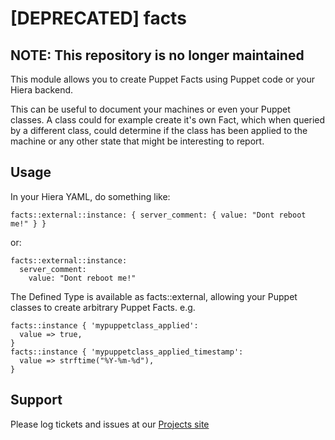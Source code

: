 [DEPRECATED] facts
==================

NOTE: This repository is no longer maintained
---------------------------------------------


This module allows you to create Puppet Facts using Puppet code or your Hiera backend.

This can be useful to document your machines or even your Puppet classes. A class could for example create it's own Fact, which when queried by a different class, could determine if the class has been applied to the machine or any other state that might be interesting to report.

Usage
-------

In your Hiera YAML, do something like:

```
facts::external::instance: { server_comment: { value: "Dont reboot me!" } }
```

or: 

```
facts::external::instance:
  server_comment:
    value: "Dont reboot me!"
```

The Defined Type is available as facts::external, allowing your Puppet classes to create arbitrary Puppet Facts. e.g.

```
facts::instance { 'mypuppetclass_applied':
  value => true,
}
facts::instance { 'mypuppetclass_applied_timestamp':
  value => strftime("%Y-%m-%d"),
}
```

Support
-------

Please log tickets and issues at our [Projects site](http://github.com/meltwater/puppet-facts)
